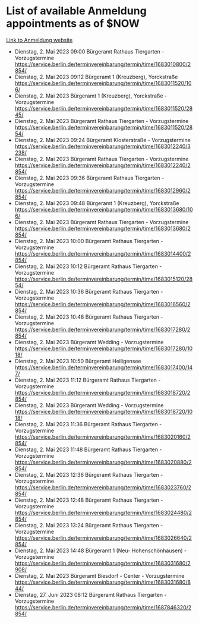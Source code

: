 # List of available Anmeldung appointments as of $NOW
[Link to Anmeldung website](https://service.berlin.de/terminvereinbarung/termin/tag.php?termin=1&anliegen[]=120686&dienstleisterlist=122210,122217,327316,122219,327312,122227,327314,122231,327346,122243,327348,122254,122252,329742,122260,329745,122262,329748,122271,327278,122273,327274,122277,327276,330436,122280,327294,122282,327290,122284,327292,122291,327270,122285,327266,122286,327264,122296,327268,150230,329760,122297,327286,122294,327284,122312,329763,122314,329775,122304,327330,122311,327334,122309,327332,317869,122281,327352,122279,329772,122283,122276,327324,122274,327326,122267,329766,122246,327318,122251,327320,122257,327322,122208,327298,122226,327300&herkunft=http%3A%2F%2Fservice.berlin.de%2Fdienstleistung%2F120686%2F)
- Dienstag, 2. Mai 2023 09:00 Bürgeramt Rathaus Tiergarten - Vorzugstermine https://service.berlin.de/terminvereinbarung/termin/time/1683010800/2854/
- Dienstag, 2. Mai 2023 09:12 Bürgeramt 1 (Kreuzberg), Yorckstraße https://service.berlin.de/terminvereinbarung/termin/time/1683011520/106/
- Dienstag, 2. Mai 2023  Bürgeramt 1 (Kreuzberg), Yorckstraße - Vorzugstermine https://service.berlin.de/terminvereinbarung/termin/time/1683011520/2845/
- Dienstag, 2. Mai 2023  Bürgeramt Rathaus Tiergarten - Vorzugstermine https://service.berlin.de/terminvereinbarung/termin/time/1683011520/2854/
- Dienstag, 2. Mai 2023 09:24 Bürgeramt Klosterstraße - Vorzugstermine https://service.berlin.de/terminvereinbarung/termin/time/1683012240/3238/
- Dienstag, 2. Mai 2023  Bürgeramt Rathaus Tiergarten - Vorzugstermine https://service.berlin.de/terminvereinbarung/termin/time/1683012240/2854/
- Dienstag, 2. Mai 2023 09:36 Bürgeramt Rathaus Tiergarten - Vorzugstermine https://service.berlin.de/terminvereinbarung/termin/time/1683012960/2854/
- Dienstag, 2. Mai 2023 09:48 Bürgeramt 1 (Kreuzberg), Yorckstraße https://service.berlin.de/terminvereinbarung/termin/time/1683013680/106/
- Dienstag, 2. Mai 2023  Bürgeramt Rathaus Tiergarten - Vorzugstermine https://service.berlin.de/terminvereinbarung/termin/time/1683013680/2854/
- Dienstag, 2. Mai 2023 10:00 Bürgeramt Rathaus Tiergarten - Vorzugstermine https://service.berlin.de/terminvereinbarung/termin/time/1683014400/2854/
- Dienstag, 2. Mai 2023 10:12 Bürgeramt Rathaus Tiergarten - Vorzugstermine https://service.berlin.de/terminvereinbarung/termin/time/1683015120/2854/
- Dienstag, 2. Mai 2023 10:36 Bürgeramt Rathaus Tiergarten - Vorzugstermine https://service.berlin.de/terminvereinbarung/termin/time/1683016560/2854/
- Dienstag, 2. Mai 2023 10:48 Bürgeramt Rathaus Tiergarten - Vorzugstermine https://service.berlin.de/terminvereinbarung/termin/time/1683017280/2854/
- Dienstag, 2. Mai 2023  Bürgeramt Wedding - Vorzugstermine https://service.berlin.de/terminvereinbarung/termin/time/1683017280/1018/
- Dienstag, 2. Mai 2023 10:50 Bürgeramt Heiligensee https://service.berlin.de/terminvereinbarung/termin/time/1683017400/147/
- Dienstag, 2. Mai 2023 11:12 Bürgeramt Rathaus Tiergarten - Vorzugstermine https://service.berlin.de/terminvereinbarung/termin/time/1683018720/2854/
- Dienstag, 2. Mai 2023  Bürgeramt Wedding - Vorzugstermine https://service.berlin.de/terminvereinbarung/termin/time/1683018720/1018/
- Dienstag, 2. Mai 2023 11:36 Bürgeramt Rathaus Tiergarten - Vorzugstermine https://service.berlin.de/terminvereinbarung/termin/time/1683020160/2854/
- Dienstag, 2. Mai 2023 11:48 Bürgeramt Rathaus Tiergarten - Vorzugstermine https://service.berlin.de/terminvereinbarung/termin/time/1683020880/2854/
- Dienstag, 2. Mai 2023 12:36 Bürgeramt Rathaus Tiergarten - Vorzugstermine https://service.berlin.de/terminvereinbarung/termin/time/1683023760/2854/
- Dienstag, 2. Mai 2023 12:48 Bürgeramt Rathaus Tiergarten - Vorzugstermine https://service.berlin.de/terminvereinbarung/termin/time/1683024480/2854/
- Dienstag, 2. Mai 2023 13:24 Bürgeramt Rathaus Tiergarten - Vorzugstermine https://service.berlin.de/terminvereinbarung/termin/time/1683026640/2854/
- Dienstag, 2. Mai 2023 14:48 Bürgeramt 1 (Neu- Hohenschönhausen) - Vorzugstermine https://service.berlin.de/terminvereinbarung/termin/time/1683031680/2908/
- Dienstag, 2. Mai 2023  Bürgeramt Biesdorf - Center - Vorzugstermine https://service.berlin.de/terminvereinbarung/termin/time/1683031680/844/
- Dienstag, 27. Juni 2023 08:12 Bürgeramt Rathaus Tiergarten - Vorzugstermine https://service.berlin.de/terminvereinbarung/termin/time/1687846320/2854/
